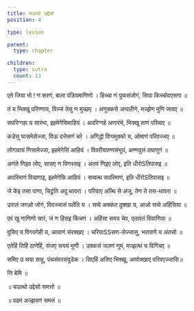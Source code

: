 ```yaml
---
title: चउत्थो उद्देसो
position: 4

type: lesson

parent:
  type: chapter

children: 
  type: sutra
  count: 13
---
```


एते जिया भो ! ण सरणं, बाला पंडियमाणिणो ।
हिच्चा णं पुव्वसंजोगं, सिया किच्चोवएसगा ॥

तं य भिक्‍खू परिण्णाय, विज्जं तेसु ण मुच्छए ।
अणुक्कसे अप्पलीणे, मज्झेण मुणि जावए ॥

सपरिग्गहा य सारंभा, इहमेगेसिमाहियं ।
अपरिग्गहे अणारंभे, भिक्खू ताणं परिव्वए ॥

कडेसु घासमेसेज्जा, विऊ दत्तेसणं चरे ।
अगिद्धो विप्पमुक्को य, ओमाणं परिवज्जए ॥

लोगावायं णिसामेज्जा, इहमेगेसिं आहियं ।
विवरीयपण्णसंभूयं, अण्णवुत्तं तयाणुगं ॥

अणंते णिइव लोए, सासए ण विणस्सइ ।
अंतवं णिइए लोए, इति धीरोSतिपासइ ॥

अपरिमाणं वियाणाइ, इहमेगेसि आहियं ।
सव्वत्थ सपरिमाणं, इति धीरोSतिपासइ ॥

जे केइ तसा पाणा, चिट्ठंति अदु थावरा ।
परियाए अत्थि से अंजू, तेण ते तस-थावरा ॥

उरालं जगओ जोगं, विवज्जासं पलेंति य ।
सव्वे अक्कंत दुक्खा य, आओ सव्वे अहिंसिया ॥

एवं खु णाणिणो सारं, जं ण हिंसइ किंचणं ।
अहिंसा समय चेव, एतावंतं वियाणिया ॥

वुसिए य विगयगेही य, आयाणं संरक्खए ।
चरियाSSसण-सेज्जासु, भत्तपाणे य अंतसो ॥

एतेहिं तिहिं ठाणेहिं, संजए सययं मुणी ।
उक्कसं जलणं णूमं, मज्झत्थं च विगिंचए ॥

समिए उ सया साहू, पंचसंवरसंवुडेक ।
सिएहिं असिए भिक्खू, आमोक्‍खाए परिवएज्जासि॥ 

त्ति बेमि ॥

॥ चउत्थो उद्देसो समत्तो ॥

॥ पढमं अज्झयणं समत्तं ॥